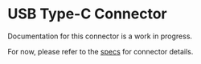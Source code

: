 # USB Type-C Connector
Documentation for this connector is a work in progress.

For now, please refer to the [specs](specs.yaml) for connector details.
